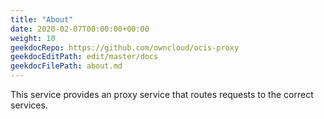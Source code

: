 ```yaml
---
title: "About"
date: 2020-02-07T00:00:00+00:00
weight: 10
geekdocRepo: https://github.com/owncloud/ocis-proxy
geekdocEditPath: edit/master/docs
geekdocFilePath: about.md
---
```


This service provides an proxy service that routes requests to the correct services.
